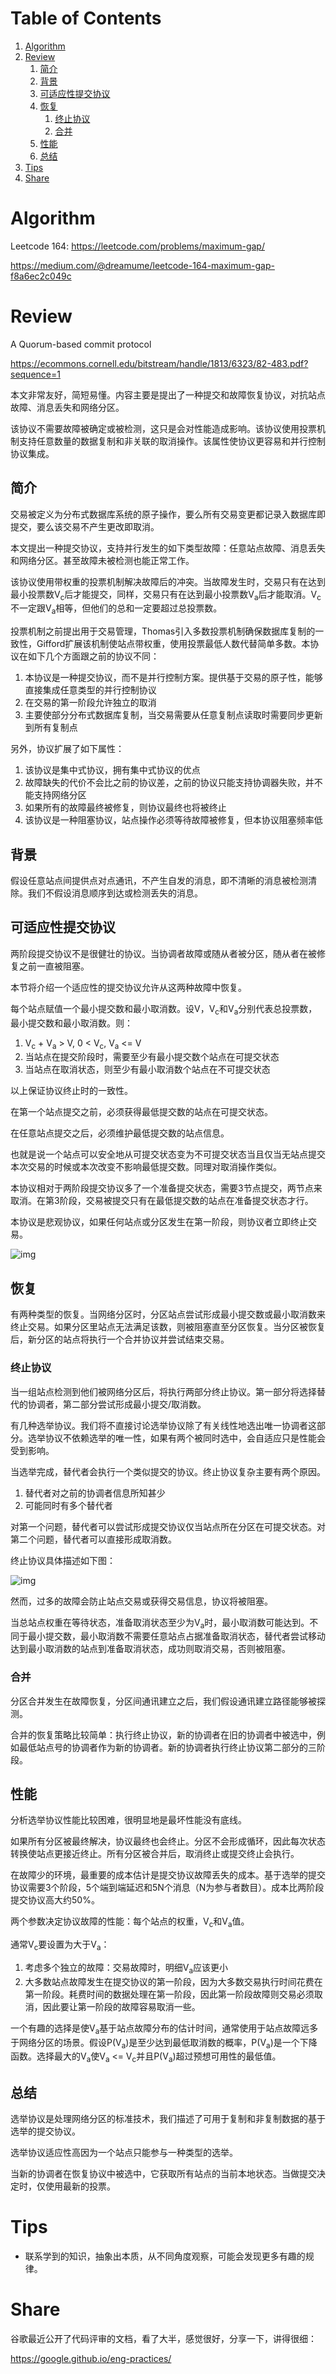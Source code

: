 
# Table of Contents

1.  [Algorithm](#org20fa166)
2.  [Review](#org0ccf83d)
    1.  [简介](#orgdbda5b1)
    2.  [背景](#org670e3ad)
    3.  [可适应性提交协议](#org1df8eb6)
    4.  [恢复](#orged67c8e)
        1.  [终止协议](#org9556f9d)
        2.  [合并](#orge5356f6)
    5.  [性能](#org4eaddc5)
    6.  [总结](#orgaaaf9a6)
3.  [Tips](#org740aec7)
4.  [Share](#orgb42b2c7)


<a id="org20fa166"></a>

# Algorithm

Leetcode 164: <https://leetcode.com/problems/maximum-gap/>

<https://medium.com/@dreamume/leetcode-164-maximum-gap-f8a6ec2c049c>


<a id="org0ccf83d"></a>

# Review

A Quorum-based commit protocol

<https://ecommons.cornell.edu/bitstream/handle/1813/6323/82-483.pdf?sequence=1>

本文非常友好，简短易懂。内容主要是提出了一种提交和故障恢复协议，对抗站点故障、消息丢失和网络分区。

该协议不需要故障被确定或被检测，这只是会对性能造成影响。该协议使用投票机制支持任意数量的数据复制和非关联的取消操作。该属性使协议更容易和并行控制协议集成。


<a id="orgdbda5b1"></a>

## 简介

交易被定义为分布式数据库系统的原子操作，要么所有交易变更都记录入数据库即提交，要么该交易不产生更改即取消。

本文提出一种提交协议，支持并行发生的如下类型故障：任意站点故障、消息丢失和网络分区。甚至故障未被检测也能正常工作。

该协议使用带权重的投票机制解决故障后的冲突。当故障发生时，交易只有在达到最小投票数V<sub>c</sub>后才能提交，同样，交易只有在达到最小投票数V<sub>a</sub>后才能取消。V<sub>c</sub>不一定跟V<sub>a</sub>相等，但他们的总和一定要超过总投票数。

投票机制之前提出用于交易管理，Thomas引入多数投票机制确保数据库复制的一致性，Gifford扩展该机制使站点带权重，使用投票最低人数代替简单多数。本协议在如下几个方面跟之前的协议不同：

1.  本协议是一种提交协议，而不是并行控制方案。提供基于交易的原子性，能够直接集成任意类型的并行控制协议
2.  在交易的第一阶段允许独立的取消
3.  主要使部分分布式数据库复制，当交易需要从任意复制点读取时需要同步更新到所有复制点

另外，协议扩展了如下属性：

1.  该协议是集中式协议，拥有集中式协议的优点
2.  故障缺失的代价不会比之前的协议差，之前的协议只能支持协调器失败，并不能支持网络分区
3.  如果所有的故障最终被修复，则协议最终也将被终止
4.  该协议是一种阻塞协议，站点操作必须等待故障被修复，但本协议阻塞频率低


<a id="org670e3ad"></a>

## 背景

假设任意站点间提供点对点通讯，不产生自发的消息，即不清晰的消息被检测清除。我们不假设消息顺序到达或检测丢失的消息。


<a id="org1df8eb6"></a>

## 可适应性提交协议

两阶段提交协议不是很健壮的协议。当协调者故障或随从者被分区，随从者在被修复之前一直被阻塞。

本节将介绍一个适应性的提交协议允许从这两种故障中恢复。

每个站点赋值一个最小提交数和最小取消数。设V，V<sub>c</sub>和V<sub>a</sub>分别代表总投票数，最小提交数和最小取消数。则：

1.  V<sub>c</sub> + V<sub>a</sub> > V, 0 < V<sub>c</sub>, V<sub>a</sub> <= V
2.  当站点在提交阶段时，需要至少有最小提交数个站点在可提交状态
3.  当站点在取消状态，则至少有最小取消数个站点在不可提交状态

以上保证协议终止时的一致性。

在第一个站点提交之前，必须获得最低提交数的站点在可提交状态。

在任意站点提交之后，必须维护最低提交数的站点信息。

也就是说一个站点可以安全地从可提交状态变为不可提交状态当且仅当无站点提交本次交易的时候或本次改变不影响最低提交数。同理对取消操作类似。

本协议相对于两阶段提交协议多了一个准备提交状态，需要3节点提交，两节点来取消。在第3阶段，交易被提交只有在最低提交数的站点在准备提交状态才行。

本协议是悲观协议，如果任何站点或分区发生在第一阶段，则协议者立即终止交易。

![img](../img/state_of_quoram_based_commit_protocol.png)


<a id="orged67c8e"></a>

## 恢复

有两种类型的恢复。当网络分区时，分区站点尝试形成最小提交数或最小取消数来终止交易。如果分区里站点无法满足该数，则被阻塞直至分区恢复。当分区被恢复后，新分区的站点将执行一个合并协议并尝试结束交易。


<a id="org9556f9d"></a>

### 终止协议

当一组站点检测到他们被网络分区后，将执行两部分终止协议。第一部分将选择替代的协调者，第二部分尝试形成最小提交/取消数。

有几种选举协议。我们将不直接讨论选举协议除了有关线性地选出唯一协调者这部分。选举协议不依赖选举的唯一性，如果有两个被同时选中，会自适应只是性能会受到影响。

当选举完成，替代者会执行一个类似提交的协议。终止协议复杂主要有两个原因。

1.  替代者对之前的协调者信息所知甚少
2.  可能同时有多个替代者

对第一个问题，替代者可以尝试形成提交协议仅当站点所在分区在可提交状态。对第二个问题，替代者可以直接形成取消数。

终止协议具体描述如下图：

![img](../img/quorum_based_termination_protocol.png)

然而，过多的故障会防止站点交易或获得交易信息，协议将被阻塞。

当总站点权重在等待状态，准备取消状态至少为V<sub>a</sub>时，最小取消数可能达到。不同于最小提交数，最小取消数不需要任意站点占据准备取消状态，替代者尝试移动达到最小取消数的站点到准备取消状态，成功则取消交易，否则被阻塞。


<a id="orge5356f6"></a>

### 合并

分区合并发生在故障恢复，分区间通讯建立之后，我们假设通讯建立路径能够被探测。

合并的恢复策略比较简单：执行终止协议，新的协调者在旧的协调者中被选中，例如最低站点号的协调者作为新的协调者。新的协调者执行终止协议第二部分的三阶段。


<a id="org4eaddc5"></a>

## 性能

分析选举协议性能比较困难，很明显地是最坏性能没有底线。

如果所有分区被最终解决，协议最终也会终止。分区不会形成循环，因此每次状态转换使站点更接近终止。所有分区被合并后，取消终止或提交终止会执行。

在故障少的环境，最重要的成本估计是提交协议故障丢失的成本。基于选举的提交协议需要3个阶段，5个端到端延迟和5N个消息（N为参与者数目）。成本比两阶段提交协议高大约50%。

两个参数决定协议故障的性能：每个站点的权重，V<sub>c</sub>和V<sub>a</sub>值。

通常V<sub>c</sub>要设置为大于V<sub>a</sub>：

1.  考虑多个独立的故障：交易故障时，明细V<sub>a</sub>应该更小
2.  大多数站点故障发生在提交协议的第一阶段，因为大多数交易执行时间花费在第一阶段。耗费时间的数据处理在第一阶段，因此第一阶段故障则交易必须取消，因此要让第一阶段的故障容易取消一些。

一个有趣的选择是使V<sub>a</sub>基于站点故障分布的估计时间，通常使用于站点故障远多于网络分区的场景。假设P(V<sub>a</sub>)是至少达到最低取消数的概率，P(V<sub>a</sub>)是一个下降函数。选择最大的V<sub>a</sub>使V<sub>a</sub> <= V<sub>c</sub>并且P(V<sub>a</sub>)超过预想可用性的最低值。


<a id="orgaaaf9a6"></a>

## 总结

选举协议是处理网络分区的标准技术，我们描述了可用于复制和非复制数据的基于选举的提交协议。

选举协议适应性高因为一个站点只能参与一种类型的选举。

当新的协调者在恢复协议中被选中，它获取所有站点的当前本地状态。当做提交决定时，仅使用最新的投票。


<a id="org740aec7"></a>

# Tips

-   联系学到的知识，抽象出本质，从不同角度观察，可能会发现更多有趣的规律。


<a id="orgb42b2c7"></a>

# Share

谷歌最近公开了代码评审的文档，看了大半，感觉很好，分享一下，讲得很细：

<https://google.github.io/eng-practices/>

